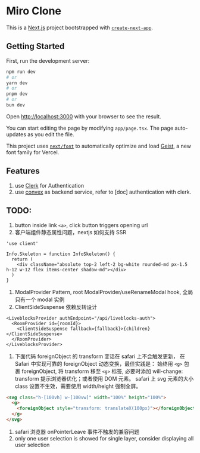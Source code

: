 # Miro Clone

This is a [Next.js](https://nextjs.org) project bootstrapped with [`create-next-app`](https://nextjs.org/docs/app/api-reference/cli/create-next-app).

## Getting Started

First, run the development server:

```bash
npm run dev
# or
yarn dev
# or
pnpm dev
# or
bun dev
```

Open [http://localhost:3000](http://localhost:3000) with your browser to see the result.

You can start editing the page by modifying `app/page.tsx`. The page auto-updates as you edit the file.

This project uses [`next/font`](https://nextjs.org/docs/app/building-your-application/optimizing/fonts) to automatically optimize and load [Geist](https://vercel.com/font), a new font family for Vercel.

## Features

1. use [Clerk](https://dashboard.clerk.com/apps/app_2uz7PdaeImwSRqMwQ1Y7ESBaHet/instances/ins_2uz7PYeyCkToGEHShrfHBpR5ZCV/jwt-templates/jtmp_2uz8pRUjYaBj3U2yyY5KJ3bsech) for Authentication
1. use [convex](https://dashboard.convex.dev/t/mark-zhang) as backend service, refer to [doc] authentication with clerk.

## TODO:

1. button inside link `<a>`, click button triggers opening url
1. 客户端组件静态属性问题，nextjs 如何支持 SSR

```tsx
'use client'

Info.Skeleton = function InfoSkeleton() {
  return (
    <div className="absolute top-2 left-2 bg-white rounded-md px-1.5 h-12 w-12 flex items-center shadow-md"></div>
  )
}
```

1. ModalProvider Pattern, root ModalProvider/useRenameModal hook, 全局只有一个 modal 实例
1. ClientSideSuspense 依赖反转设计

```tsx
<LiveblocksProvider authEndpoint="/api/liveblocks-auth">
  <RoomProvider id={roomId}>
    <ClientSideSuspense fallback={fallback}>{children}</ClientSideSuspense>
  </RoomProvider>
</LiveblocksProvider>
```

1. 下面代码 foreignObject 的 transform 变话在 safari 上不会触发更新， 在 Safari 中实现可靠的 foreignObject 动态变换，最佳实践是： 始终用 `<g>` 包裹 foreignObject, 将 transform 移至 `<g>` 标签, 必要时添加 will-change: transform 提示浏览器优化；或者使用 DOM 元素。 safari 上 svg 元素的大小 class 设置不生效，需要使用 width/height 强制全屏。

```html
<svg class="h-[100vh] w-[100vw]" width="100%" height="100%">
  <g>
    <foreignObject style="transform: translateX(100px)"></foreignObject>
  </g>
</svg>
```

1. safari 浏览器 onPointerLeave 事件不触发的兼容问题
1. only one user selection is showed for single layer, consider displaying all user selection
